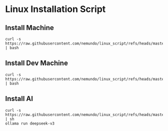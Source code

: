 # Linux Installation Script


## Install Machine
```
curl -s https://raw.githubusercontent.com/nemundo/linux_script/refs/heads/master/install_machine.sh | bash
```

## Install Dev Machine
```
curl -s https://raw.githubusercontent.com/nemundo/linux_script/refs/heads/master/install_dev_machine.sh | bash
```

## Install AI
```
curl -s https://raw.githubusercontent.com/nemundo/linux_script/refs/heads/master/install_ai.sh | sh
ollama run deepseek-v3
```